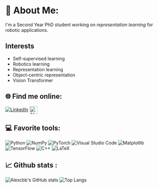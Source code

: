 # 💫 About Me:
I'm a Second Year PhD student working on *representation learning* for robotic applications. 



## Interests
- Self-supervised learning
- Robotics learning
- Representation learning
- Object-centric representation
- Vision Transformer

## 🌐 Find me online:
[![LinkedIn](https://img.shields.io/badge/LinkedIn-%230077B5.svg?logo=linkedin&logoColor=white)](https://www.linkedin.com/in/alexandre-chapin/)
<a href="mailto:alexandre.chapin@ec-lyon.fr"><img align="center" src="https://github.com/Thomas-George-T/Thomas-George-T/blob/master/assets/google-gmail.svg" alt="Alexandre Chapin" height="25" width="25" /></a>

## 💻 Favorite tools:
![Python](https://img.shields.io/badge/python-3670A0?style=for-the-badge&logo=python&logoColor=ffdd54)
![NumPy](https://img.shields.io/badge/numpy-%23013243.svg?style=for-the-badge&logo=numpy&logoColor=white)
![PyTorch](https://img.shields.io/badge/PyTorch-%23EE4C2C.svg?style=for-the-badge&logo=PyTorch&logoColor=white)
![Visual Studio Code](https://img.shields.io/badge/Visual%20Studio%20Code-0078d7.svg?style=for-the-badge&logo=visual-studio-code&logoColor=white)
![Matplotlib](https://img.shields.io/badge/Matplotlib-%23ffffff.svg?style=for-the-badge&logo=Matplotlib&logoColor=black)
![TensorFlow](https://img.shields.io/badge/TensorFlow-%23FF6F00.svg?style=for-the-badge&logo=TensorFlow&logoColor=white)
![C++](https://img.shields.io/badge/c++-%2300599C.svg?style=for-the-badge&logo=c%2B%2B&logoColor=white)
![LaTeX](https://img.shields.io/badge/latex-%23008080.svg?style=for-the-badge&logo=latex&logoColor=white)

## 📈 Github stats :
![Alexcbb's GitHub stats](https://github-readme-stats.vercel.app/api?username=alexcbb&show_icons=true&theme=dark)
![Top Langs](https://github-readme-stats.vercel.app/api/top-langs/?username=alexcbb&size_weight=0.5&count_weight=0.5&theme=dark)



 

